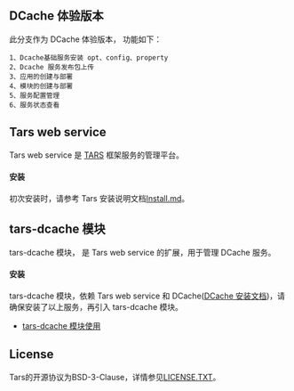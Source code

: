 
## DCache 体验版本
此分支作为 DCache 体验版本， 功能如下：

    1、Dcache基础服务安装 opt、config、property
    2、Dcache 服务发布包上传
    3、应用的创建与部署
    4、模块的创建与部署
    5、服务配置管理
    6、服务状态查看

## Tars web service
 
 Tars web service 是 [TARS](https://github.com/TarsCloud/Tars) 框架服务的管理平台。
 
#### 安装
初次安装时，请参考 Tars 安装说明文档[Install.md](https://github.com/TarsCloud/Tars/blob/master/Install.zh.md)。



## tars-dcache 模块
tars-dcache 模块， 是 Tars web service 的扩展，用于管理 DCache 服务。

#### 安装
tars-dcache 模块，依赖 Tars web service 和 DCache([DCache 安装文档](https://github.com/Tencent/DCache/blob/master/docs/install.md))，请确保安装了以上服务，再引入 tars-dcache 模块。
* [tars-dcache 模块使用](https://www.npmjs.com/package/tars-dcache)

## License
Tars的开源协议为BSD-3-Clause，详情参见[LICENSE.TXT](https://github.com/TarsCloud/Tars/blob/master/LICENSE.TXT)。